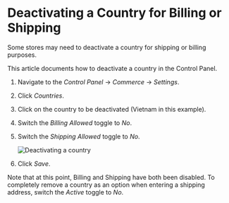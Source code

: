 # Deactivating a Country for Billing or Shipping

Some stores may need to deactivate a country for shipping or billing purposes.

This article documents how to deactivate a country in the Control Panel.

1. Navigate to the _Control Panel_ → _Commerce_ → _Settings_.
1. Click _Countries_.
1. Click on the country to be deactivated (Vietnam in this example).
1. Switch the _Billing Allowed_ toggle to _No_.
1. Switch the _Shipping Allowed_ toggle to _No_.  

    ![Deactivating a country](./images/01.png)

1. Click _Save_.

Note that at this point, Billing and Shipping have both been disabled. To completely remove a country as an option when entering a shipping address, switch the _Active_ toggle to _No_.
